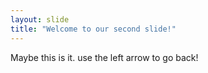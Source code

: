 ```yaml
---
layout: slide
title: "Welcome to our second slide!"
---
```

Maybe this is it.
use the left arrow to go back!
